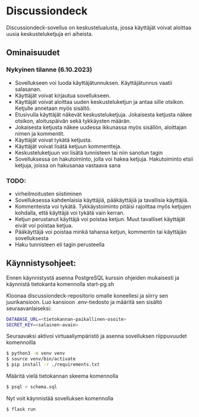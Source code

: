 # Discussiondeck

Discussiondeck-sovellus on keskustelualusta, jossa käyttäjät voivat aloittaa uusia keskusteluketjuja eri aiheista.


## Ominaisuudet
### Nykyinen tilanne (6.10.2023)
- Sovellukseen voi luoda käyttäjätunnuksen. Käyttäjätunnus vaatii salasanan.
- Käyttäjät voivat kirjautua sovellukseen.
- Käyttäjät voivat aloittaa uuden keskusteluketjun ja antaa sille otsikon. Ketjulle annetaan myös sisältö.
- Etusivulla käyttäjät näkevät keskusteluketjuja. Jokaisesta ketjusta näkee otsikon, aloituspäivän sekä tykkäysten määrän.
- Jokaisesta ketjusta näkee uudessa ikkunassa myös sisällön, aloittajan nimen ja kommentit.
- Käyttäjät voivat tykätä ketjusta.
- Käyttäjät voivat lisätä ketjuun kommentteja.
- Keskusteluketjuun voi lisätä tunnisteen tai niin sanotun tagin
- Sovelluksessa on hakutoiminto, jolla voi hakea ketjuja. Hakutoiminto etsii ketjuja, joissa on hakusanaa vastaava sana

### TODO:
- virheilmoitusten siistiminen
- Sovelluksessa kahdenlaisia käyttäjiä, pääkäyttäjiä ja tavallisia käyttäjiä.
- Kommenteista voi tykätä. Tykkäystoiminto pitäisi rajoittaa myös ketjujen kohdalla, että käyttäjä voi tykätä vain kerran.
- Ketjun perustanut käyttäjä voi poistaa ketjun. Muut tavalliset käyttäjät eivät voi poistaa ketjua.
- Pääkäyttäjä voi poistaa minkä tahansa ketjun, kommentin tai käyttäjän sovelluksesta
- Haku tunnisteen eli tagin perusteella

## Käynnistysohjeet:
Ennen käynnistystä asenna PostgreSQL kurssin ohjeiden mukaisesti ja käynnistä tietokanta komennolla start-pg.sh

Kloonaa discussiondeck-repositorio omalle koneellesi ja siirry sen juurikansioon. Luo kansioon .env-tiedosto ja määritä sen sisältö seuraavanlaiseksi:

```bash
DATABASE_URL=<tietokannan-paikallinen-osoite>
SECRET_KEY=<salainen-avain>
```

Seuraavaksi aktivoi virtuaaliympäristö ja asenna sovelluksen riippuvuudet komennoilla

```bash
$ python3 -m venv venv
$ source venv/bin/activate
$ pip install -r ./requirements.txt
```

Määritä vielä tietokannan skeema komennolla

```bash
$ psql < schema.sql
```

Nyt voit käynnistää sovelluksen komennolla

```bash
$ flask run
```
